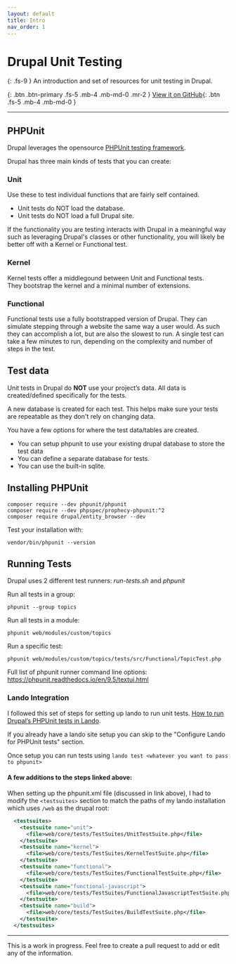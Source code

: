 ```yaml
---
layout: default
title: Intro
nav_order: 1
---
```


# Drupal Unit Testing

{: .fs-9 }
An introduction and set of resources for unit testing in Drupal.

{: .btn .btn-primary .fs-5 .mb-4 .mb-md-0 .mr-2 } [View it on GitHub](https://github.com/akempler/drupal_phpunit){: .btn .fs-5 .mb-4 .mb-md-0 }

---

## PHPUnit
Drupal leverages the opensource [PHPUnit testing framework](https://phpunit.de/).

Drupal has three main kinds of tests that you can create:
### Unit
Use these to test individual functions that are fairly self contained. 
- Unit tests do NOT load the database.
- Unit tests do NOT load a full Drupal site. 

If the functionality you are testing interacts with Drupal in a meaningful way such as 
leveraging Drupal's classes or other functionality, you will likely be better off with a Kernel or Functional test.
### Kernel
Kernel tests offer a middlegound between Unit and Functional tests. <br/>
They bootstrap the kernel and a minimal number of extensions.
### Functional
Functional tests use a fully bootstrapped version of Drupal. 
They can simulate stepping through a website the same way a user would. 
As such they can accomplish a lot, but are also the slowest to run. 
A single test can take a few minutes to run, depending on the complexity and number of steps in the test.

## Test data

Unit tests in Drupal do **NOT** use your project’s data. 
All data is created/defined specifically for the tests. 

A new database is created for each test. 
This helps make sure your tests are repeatable as they don't rely on changing data.

You have a few options for where the test data/tables are created.  
* You can setup phpunit to use your existing drupal database to store the test data
* You can define a separate database for tests.
* You can use the built-in sqlite.

## Installing PHPUnit

```
composer require --dev phpunit/phpunit
composer require --dev phpspec/prophecy-phpunit:^2
composer require drupal/entity_browser --dev
```
Test your installation with: 
```
vendor/bin/phpunit --version
```

## Running Tests

Drupal uses 2 different test runners: *run-tests.sh* and *phpunit*

Run all tests in a group: 
```
phpunit --group topics
```

Run all tests in a module:
```
phpunit web/modules/custom/topics
```

Run a specific test:
```
phpunit web/modules/custom/topics/tests/src/Functional/TopicTest.php
```

Full list of phpunit runner command line options:
https://phpunit.readthedocs.io/en/9.5/textui.html


### Lando Integration

I followed this set of steps for setting up lando to run unit tests. 
[How to run Drupal’s PHPUnit tests in Lando](https://agile.coop/blog/drupal-phpunit-tests-lando/).

If you already have a lando site setup you can skip to the "Configure Lando for PHPUnit tests" section. 

Once setup you can run tests using `lando test <whatever you want to pass to phpunit>`

#### A few additions to the steps linked above:
When setting up the phpunit.xml file (discussed in link above), I had to modify the `<testsuites>` 
section to match the paths of my lando installation which uses `/web` as the drupal root:
```xml
  <testsuites>
    <testsuite name="unit">
      <file>web/core/tests/TestSuites/UnitTestSuite.php</file>
    </testsuite>
    <testsuite name="kernel">
      <file>web/core/tests/TestSuites/KernelTestSuite.php</file>
    </testsuite>
    <testsuite name="functional">
      <file>web/core/tests/TestSuites/FunctionalTestSuite.php</file>
    </testsuite>
    <testsuite name="functional-javascript">
      <file>web/core/tests/TestSuites/FunctionalJavascriptTestSuite.php</file>
    </testsuite>
    <testsuite name="build">
      <file>web/core/tests/TestSuites/BuildTestSuite.php</file>
    </testsuite>
  </testsuites>
  ```

----
This is a work in progress. Feel free to create a pull request to add or edit any of the information.